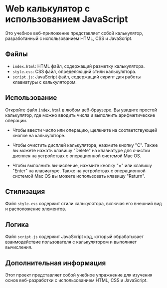 # Web калькулятор с использованием JavaScript

Это учебное веб-приложение представляет собой калькулятор, разработанный с использованием HTML, CSS и JavaScript.

## Файлы

- `index.html`: HTML файл, содержащий разметку калькулятора.
- `style.css`: CSS файл, определяющий стили калькулятора.
- `script.js`: JavaScript файл, содержащий скрипт для работы клавиатуры с калькулятором.

## Использование

Откройте файл `index.html` в любом веб-браузере. Вы увидите простой калькулятор, где можно вводить числа и выполнить арифметические операции.

- Чтобы ввести число или операцию, щелкните на соответствующей кнопке на калькуляторе.


- Чтобы очистить дисплей калькулятора, нажмите кнопку "C". Также вы можете нажать клавишу "Delete" на клавиатуре для очистки дисплея на устройствах с операционной системой Mac OS.


- Чтобы выполнить вычисление, нажмите кнопку "=" или клавишу "Enter" на клавиатуре. Также на устройствах с операционной системой Mac OS вы можете использовать клавишу "Return".


## Стилизация

Файл `style.css` содержит стили калькулятора, включая его внешний вид и расположение элементов.

## Логика

Файл `script.js` содержит JavaScript код, который обрабатывает взаимодействие пользователя с калькулятором и выполняет вычисления.

## Дополнительная информация

Этот проект представляет собой учебное упражнение для изучения основ веб-разработки с использованием HTML, CSS и JavaScript.
